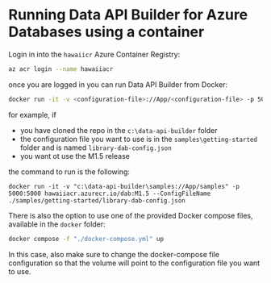 # Running Data API Builder for Azure Databases using a container

Login in into the `hawaiicr` Azure Container Registry:

```bash
az acr login --name hawaiiacr
```

once you are logged in you can run Data API Builder from Docker:

```sh
docker run -it -v <configuration-file>://App/<configuration-file> -p 5000:5000 hawaiiacr.azurecr.io/dab:<tag> --ConfigFileName <configuration-file>
```

for example, if 
- you have cloned the repo in the `c:\data-api-builder` folder
- the configuration file you want to use is in the `samples\getting-started` folder and is named `library-dab-config.json` 
- you want ot use the M1.5 release

the command to run is the following:

```
docker run -it -v "c:\data-api-builder\samples://App/samples" -p 5000:5000 hawaiiacr.azurecr.io/dab:M1.5 --ConfigFileName ./samples/getting-started/library-dab-config.json
```

There is also the option to use one of the provided Docker compose files, available in the `docker` folder:

```bash
docker compose -f "./docker-compose.yml" up
```

In this case, also make sure to change the docker-compose file configuration so that the volume will point to the configuration file you want to use.

